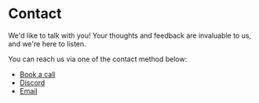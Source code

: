 # Contact

We'd like to talk with you! Your thoughts and feedback are invaluable to us, and we're here to listen.

You can reach us via one of the contact method below:

- [Book a call](https://calendly.com/yulong-empower/empower-dev)
- [Discord](https://discord.gg/PVaggZ3z6r)
- [Email](mailto:founders@empower.dev)
